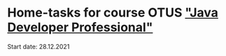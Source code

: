 # Home-tasks for course OTUS ["Java Developer Professional"](https://otus.ru/lessons/java-professional/?utm_source=github&utm_medium=free&utm_campaign=otus)

Start date: 28.12.2021